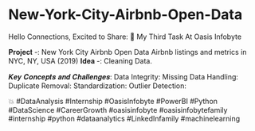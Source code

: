 # New-York-City-Airbnb-Open-Data

Hello Connections, 
Excited to Share: 👾 My Third Task At Oasis Infobyte

𝐏𝐫𝐨𝐣𝐞𝐜𝐭 -: New York City Airbnb Open Data
 Airbnb listings and metrics in NYC, NY, USA (2019)
𝐈𝐝𝐞𝐚 -: Cleaning Data.

𝑲𝒆𝒚 𝑪𝒐𝒏𝒄𝒆𝒑𝒕𝒔 𝒂𝒏𝒅 𝑪𝒉𝒂𝒍𝒍𝒆𝒏𝒈𝒆𝒔:
Data Integrity: 
Missing Data Handling: 
Duplicate Removal: 
Standardization: 
Outlier Detection: 

💥 
#DataAnalysis 
#Internship
#OasisInfobyte 
#PowerBI 
#Python
#DataScience 
#CareerGrowth
#oasisinfobyte
#oasisinfobytefamily
#internship
#python 
#dataanalytics
#LinkedInfamily
#machinelearning
